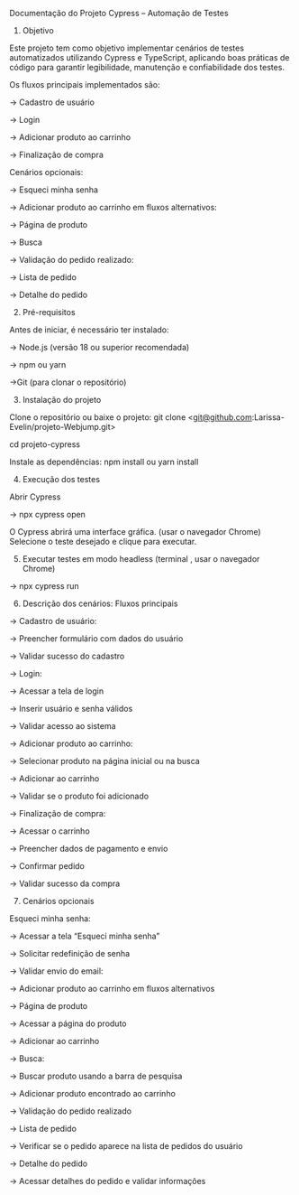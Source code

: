 Documentação do Projeto Cypress – Automação de Testes

1. Objetivo

Este projeto tem como objetivo implementar cenários de testes automatizados utilizando Cypress e TypeScript, aplicando boas práticas de código para garantir legibilidade, manutenção e confiabilidade dos testes.

Os fluxos principais implementados são:

-> Cadastro de usuário

-> Login

-> Adicionar produto ao carrinho

-> Finalização de compra

Cenários opcionais:

-> Esqueci minha senha

-> Adicionar produto ao carrinho em fluxos alternativos:

-> Página de produto

-> Busca

-> Validação do pedido realizado:

-> Lista de pedido

-> Detalhe do pedido

2. Pré-requisitos

Antes de iniciar, é necessário ter instalado:

-> Node.js (versão 18 ou superior recomendada)

-> npm ou yarn

->Git (para clonar o repositório)

3. Instalação do projeto

Clone o repositório ou baixe o projeto:
git clone <git@github.com:Larissa-Evelin/projeto-Webjump.git>

cd projeto-cypress

Instale as dependências: npm install ou yarn install

4. Execução dos testes

Abrir Cypress

-> npx cypress open

O Cypress abrirá uma interface gráfica. (usar o navegador Chrome)
Selecione o teste desejado e clique para executar.

5. Executar testes em modo headless (terminal , usar o navegador Chrome)

-> npx cypress run

6. Descrição dos cenários: Fluxos principais

-> Cadastro de usuário:

-> Preencher formulário com dados do usuário

-> Validar sucesso do cadastro

-> Login:

-> Acessar a tela de login

-> Inserir usuário e senha válidos

-> Validar acesso ao sistema

-> Adicionar produto ao carrinho:

-> Selecionar produto na página inicial ou na busca

-> Adicionar ao carrinho

-> Validar se o produto foi adicionado

-> Finalização de compra:

-> Acessar o carrinho

-> Preencher dados de pagamento e envio

-> Confirmar pedido

-> Validar sucesso da compra

7. Cenários opcionais

Esqueci minha senha:

-> Acessar a tela “Esqueci minha senha”

-> Solicitar redefinição de senha

-> Validar envio do email:

-> Adicionar produto ao carrinho em fluxos alternativos

-> Página de produto

-> Acessar a página do produto

-> Adicionar ao carrinho

-> Busca:

-> Buscar produto usando a barra de pesquisa

-> Adicionar produto encontrado ao carrinho

-> Validação do pedido realizado 

-> Lista de pedido

-> Verificar se o pedido aparece na lista de pedidos do usuário

-> Detalhe do pedido

-> Acessar detalhes do pedido e validar informações